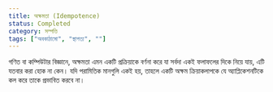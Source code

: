 ```yaml
---
title: অক্ষমতা (Idempotence)
status: Completed
category: সম্পত্তি
tags: ["অবকাঠামো", "স্থাপত্য", ""]
---
```


গণিত বা কম্পিউটার বিজ্ঞানে, অক্ষমতা এমন একটি প্রক্রিয়াকে বর্ণনা করে যা সর্বদা একই ফলাফলের দিকে নিয়ে যায়,
এটি যতবার করা হোক না কেন।
যদি পরামিতিক মানগুলি একই হয়, তাহলে একটি অক্ষম ক্রিয়াকলাপকে যে অ্যাপ্লিকেশনটিকে কল করে তাকে প্রভাবিত করবে না।
